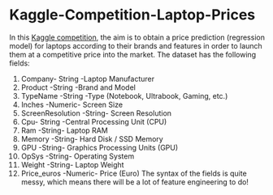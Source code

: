 # Kaggle-Competition-Laptop-Prices
In this [Kaggle competition](https://www.kaggle.com/competitions/precio-portatiles-the-bridge), the aim is to obtain a price prediction (regression model) for laptops according to their brands and features in order to launch them at a competitive price into the market.
The dataset has the following fields:
1. Company- String -Laptop Manufacturer
2. Product -String -Brand and Model
3. TypeName -String -Type (Notebook, Ultrabook, Gaming, etc.)
4. Inches -Numeric- Screen Size
5. ScreenResolution -String- Screen Resolution
6. Cpu- String -Central Processing Unit (CPU)
7. Ram -String- Laptop RAM
8. Memory -String- Hard Disk / SSD Memory
9. GPU -String- Graphics Processing Units (GPU)
10. OpSys -String- Operating System
11. Weight -String- Laptop Weight
12. Price_euros -Numeric- Price (Euro)
The syntax of the fields is quite messy, which means there will be a lot of feature engineering to do!
